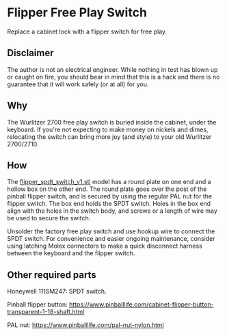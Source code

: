 # Flipper Free Play Switch 

Replace a cabinet lock with a flipper switch for free play.

## Disclaimer

The author is not an electrical engineer. While nothing in test has blown up or caught on fire, you should bear in mind that this is a hack and there is no guarantee that it will work safely (or at all) for you.

## Why

The Wurlitzer 2700 free play switch is buried inside the cabinet, under the keyboard. If you're not expecting to make money on nickels and dimes, relocating the switch can bring more joy (and style) to your old Wurlitzer 2700/2710.

## How

The [flipper_spdt_switch_v1.stl](./flipper_spdt_switch_v1.stl) model has a round plate on one end and a hollow box on the other end. The round plate goes over the post of the pinball flipper switch, and is secured by using the regular PAL nut for the flipper switch. The box end holds the SPDT switch. Holes in the box end align with the holes in the switch body, and screws or a length of wire may be used to secure the switch.

Unsolder the factory free play switch and use hookup wire to connect the SPDT switch. For convenience and easier ongoing maintenance, consider using latching Molex connectors to make a quick disconnect harness between the keyboard and the flipper switch.

## Other required parts

Honeywell 111SM247: SPDT switch.

Pinball flipper button: https://www.pinballlife.com/cabinet-flipper-button-transparent-1-18-shaft.html

PAL nut: https://www.pinballlife.com/pal-nut-nylon.html
